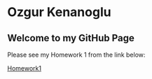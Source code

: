 
# Ozgur Kenanoglu

## Welcome to my GitHub Page

Please see my Homework 1 from the link below: 

[Homework1](Ozgur-Kenanoglu-Homework.html)

